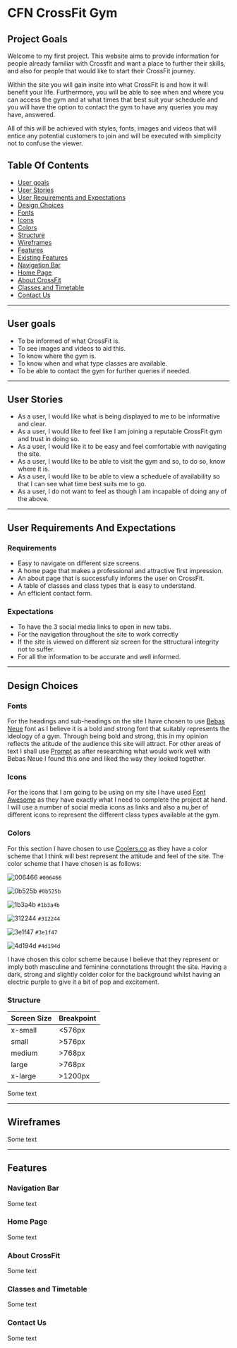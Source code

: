 <h1>CFN CrossFit Gym</h1>
<h2>Project Goals</h2>
<p> Welcome to my first project. This website aims to provide information for people already familiar with Crossfit and want a place to further their skills, and also for people that would like to start their CrossFit journey.

Within the site you will gain insite into what CrossFit is and how it will benefit your life. Furthermore, you will be able to see when and where you can access the gym and at what times that best suit your scheduele and you will have the option to contact the gym to have any queries you may have, answered.

All of this will be achieved with styles, fonts, images and videos that will entice any potential customers to join and will be executed with simplicity not to confuse the viewer. </p>

## **Table Of Contents**
- <a href="#user-goals">User goals</a>
- <a href="#user-stories">User Stories</a>
- <a href="#user-requirements">User Requirements and Expectations</a>
- <a href="#design-choices">Design Choices</a>
- <a href="#fonts">Fonts</a>
- <a href="#icons">Icons</a>
- <a href="#colors">Colors</a>
- <a href="#struture">Structure</a>
- <a href="#wireframes">Wireframes</a>
- <a href="#features">Features</a>
- <a href="#existing-features">Existing Features</a>
- <a href="#navigation-bar">Navigation Bar</a>
- <a href="#home-page">Home Page</a>
- <a href="#about-crossFit">About CrossFit</a>
- <a href="#classes-timetable">Classes and Timetable</a>
- <a href="#contact-us">Contact Us</a>

---

<span id="user-goals"></span>

## **User goals**
- To be informed of what CrossFit is.
- To see images and videos to aid this.
- To know where the gym is.
- To know when and what type classes are available. 
- To be able to contact the gym for further queries if needed. 

---

<span id="user-stories"></span>

## **User Stories**

- As a user, I would like what is being displayed to me to be informative and clear.
- As a user, I would like to feel like I am joining a reputable CrossFit gym and trust in doing so. 
- As a user, I would like it to be easy and feel comfortable with navigating the site.
- As a user, I would like to be able to visit the gym and so, to do so, know where it is.
- As a user, I would like to be able to view a scheduele of availability so that I can see what time best suits me to go. 
- As a user, I do not want to feel as though I am incapable of doing any of the above. 

---

<span id="user-requirements"></span>

## **User Requirements And Expectations**

### Requirements 
- Easy to navigate on different size screens.
- A home page that makes a professional and attractive first impression.
- An about page that is successfully informs the user on CrossFit.
- A table of classes and class types that is easy to understand. 
- An efficient contact form.

### Expectations
- To have the 3 social media links to open in new tabs.
- For the navigation throughout the site to work correctly
- If the site is viewed on different siz screen for the sttructural integrity not to suffer. 
- For all the information to be accurate and well informed. 

---

<span id="design-choices"></span>

## **Design Choices**

 

<span id="fonts"></span>

### Fonts

For the headings and sub-headings on the site I have chosen to use [Bebas Neue](https://fonts.google.com/specimen/Bebas+Neue?preview.text=lato&preview.text_type=custom#standard-styles) font as I believe it is a bold and strong font that suitably represents the ideology of a gym. Through being bold and strong, this in my opinion reflects the atitude of the audience this site will attract. For other areas of text I shall use [Prompt](https://fonts.google.com/specimen/Prompt?preview.text=lato&preview.text_type=custom&query=pt#standard-styles) as after researching what would work well with Bebas Neue I found this one and liked the way they looked together. 

<span id="icons"></span>

### Icons

For the icons that I am going to be using on my site I have used [Font Awesome](https://fontawesome.com/) as they have exactly what I need to complete the project at hand. I will use a number of social media icons as links and also a nu,ber of different icons to represent the different class types available at the gym.  

<span id="colors"></span>

### Colors

For this section I have chosen to use [Coolers.co](https://coolors.co/) as they have a color scheme that I think will best represent the attitude and feel of the site. The color scheme that I have chosen is as follows:

![006466](https://via.placeholder.com/50/006466/000000?text=+) `#006466`

![0b525b](https://via.placeholder.com/50/0b525b/000000?text=+) `#0b525b`

![1b3a4b](https://via.placeholder.com/50/1b3a4b/000000?text=+) `#1b3a4b`

![312244](https://via.placeholder.com/50/312244/000000?text=+) `#312244`

![3e1f47](https://via.placeholder.com/50/3e1f47/000000?text=+) `#3e1f47`

![4d194d](https://via.placeholder.com/50/4d194d/000000?text=+) `#4d194d`

I have chosen this color scheme because I believe that they represent or imply both masculine and feminine connotations throught the site. Having a dark, strong and slightly colder color for the background whilst having an electric purple to give it a bit of pop and excitement. 


<span id="structure"></span>

### Structure


| Screen Size | Breakpoint |
| ----------- | ----------- |
| x-small | <576px |
| small | >576px |
| medium | >768px |
| large | >768px |
| x-large | >1200px |


Some text 

---

<span id="wireframes"></span>

## **Wireframes**

Some text 

---

<span id="features"></span>

## **Features**

 


<span id="navigation-bar"></span>

### Navigation Bar

Some text

<span id="home-page"></span>

### Home Page

Some text

<span id="about-crossfit"></span>

### About CrossFit

Some text

<span id="classes-timetable"></span>

### Classes and Timetable 

Some text

<span id="contact-us"></span>

### Contact Us

Some text
